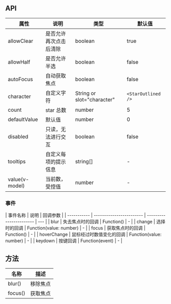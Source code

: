 ## API

| 属性           | 说明                   | 类型                       | 默认值             |
| -------------- | ---------------------- | -------------------------- | ------------------ |
| allowClear     | 是否允许再次点击后清除 | boolean                    | true               |
| allowHalf      | 是否允许半选           | boolean                    | false              |
| autoFocus      | 自动获取焦点           | boolean                    | false              |
| character      | 自定义字符             | String or slot="character" | `<StarOutlined />` |
| count          | star 总数              | number                     | 5                  |
| defaultValue   | 默认值                 | number                     | 0                  |
| disabled       | 只读，无法进行交互     | boolean                    | false              |
| tooltips       | 自定义每项的提示信息   | string\[]                  | -                  |
| value(v-model) | 当前数，受控值         | number                     | -                  |

### 事件

| 事件名称    | 说明                     | 回调参数                |
| ----------- | ------------------------ | ----------------------- | --- |
| blur        | 失去焦点时的回调         | Function()              | -   |
| change      | 选择时的回调             | Function(value: number) | -   |
| focus       | 获取焦点时的回调         | Function()              | -   |
| hoverChange | 鼠标经过时数值变化的回调 | Function(value: number) | -   |
| keydown     | 按键回调                 | Function(event)         | -   |

## 方法

| 名称    | 描述     |
| ------- | -------- |
| blur()  | 移除焦点 |
| focus() | 获取焦点 |

